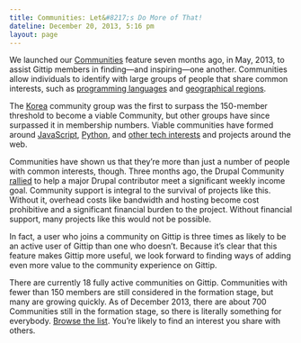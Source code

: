 ```yaml
---
title: Communities: Let&#8217;s Do More of That!
dateline: December 20, 2013, 5:16 pm
layout: page
---
```


<p>We launched our <a href="http://blog.gittip.com/post/50359120414/introducing-
communities">Communities</a> feature seven months ago, in May, 2013, to assist
Gittip members in finding—and inspiring—one another. Communities allow
individuals to identify with large groups of people that share common interests,
such as <a href="https://www.gittip.com/for/python/">programming languages</a>
and <a href="https://www.gittip.com/for/korea/">geographical regions</a>.</p>

<p>The <a href="https://www.gittip.com/for/korea/">Korea</a> community group
was the first to surpass the 150-member threshold to become a viable Community,
but other groups have since surpassed it in membership numbers. Viable
communities have formed around <a
href="https://www.gittip.com/for/javascript/">JavaScript</a>, <a
href="https://www.gittip.com/for/python/">Python</a>, and <a
href="https://www.gittip.com/for/open-source/">other tech interests</a> and
projects around the web.</p>

<p>Communities have shown us that they&#8217;re more than just a number of
people with common interests, though. Three months ago, the Drupal Community <a
href="http://blog.gittip.com/post/61497419514/drupal-co-maintainer-funded-
at-475-wk">rallied</a> to help a major Drupal contributor meet a significant
weekly income goal. Community support is integral to the survival of projects
like this. Without it, overhead costs like bandwidth and hosting become cost
prohibitive and a significant financial burden to the project. Without financial
support, many projects like this would not be possible.</p>

<p><span>In fact, a user who joins a community on Gittip is three times as
likely to be an active user of Gittip than one who doesn&#8217;t. Because
it&#8217;s clear that this feature makes Gittip more useful, we look forward to
finding ways of adding even more value to the community experience on
Gittip.</span></p>

<p>There are currently 18 fully active communities on Gittip. Communities with
fewer than 150 members are still considered in the formation stage, but many are
growing quickly. As of December 2013, there are about 700 Communities still in
the formation stage, so there is literally something for everybody. <a
href="https://www.gittip.com/for/">Browse the list</a>. You&#8217;re likely to
find an interest you share with others.</p>
